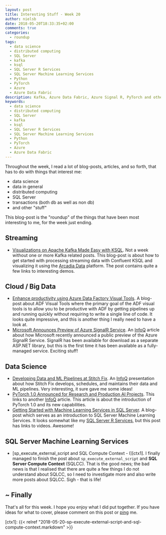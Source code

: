```yaml
---
layout: post
title: Interesting Stuff - Week 20
author: nielsb
date: 2018-05-20T18:33:35+02:00
comments: true
categories:
  - roundup
tags:
  - data science
  - distributed computing
  - SQL Server
  - kafka
  - ksql
  - SQL Server R Services
  - SQL Server Machine Learning Services
  - Python
  - PyTorch
  - Azure
  - Azure Data Fabric
description: Kafka, Azure Data Fabric, Azure Signal R, PyTorch and other interesting things!
keywords:
  - data science
  - distributed computing
  - SQL Server
  - kafka
  - ksql
  - SQL Server R Services
  - SQL Server Machine Learning Services
  - Python
  - PyTorch
  - Azure
  - Azure Data Fabric   
---
```


Throughout the week, I read a lot of blog-posts, articles, and so forth, that has to do with things that interest me:

* data science
* data in general
* distributed computing
* SQL Server
* transactions (both db as well as non db)
* and other "stuff"

This blog-post is the "roundup" of the things that have been most interesting to me, for the week just ending.

<!--more-->

## Streaming

* [Visualizations on Apache Kafka Made Easy with KSQL][1]. Not a week without one or more Kafka related posts. This blog-post is about how to get started with processing streaming data with Confluent KSQL and visualizing it using the [Arcadia Data][2] platform. The post contains quite a few links to interesting demos.

## Cloud / Big Data

* [Enhance productivity using Azure Data Factory Visual Tools][3]. A blog-post about ADF Visual Tools where the primary goal of the ADF visual tools is to allow you to be productive with ADF by getting pipelines up and running quickly without requiring to write a single line of code. It looks quite impressive, and this is another thing I really need to have a look at.
* [Microsoft Announces Preview of Azure SignalR Service][4]. An [InfoQ][iq] article about how Microsoft recently announced a public preview of the Azure SignalR Service. SignalR has been available for download as a separate ASP.NET library, but this is the first time it has been available as a fully-managed service. Exciting stuff!

## Data Science

* [Developing Data and ML Pipelines at Stitch Fix][5]. An [InfoQ][5] presentation about how Stitch Fix develops, schedules, and maintains their data and ML pipelines. Very interesting, it sure gave me some ideas!
* [PyTorch 1.0 Announced for Research and Production AI Projects][6]. This links to another [InfoQ][iq] article. This article is about the introduction of PyTorch 1.0 and its new capabilities.
* [Getting Started with Machine Learning Services in SQL Server][7]. A blog-post which serves as an introduction to SQL Server Machine Learning Services. It looks somewhat like my [SQL Server R Services](/sql_server_2k16_r_services), but this post has links to videos. Awesome!

## SQL Server Machine Learning Services

* [sp_execute_external_script and SQL Compute Context - I][ctx1]. I finally managed to finish the post about `sp_execute_external_script` and **SQL Server Compute Context** (SQLCC). That is the good news; the bad news is that I realised that there are quite a few things I do not understand about SQLCC, so I need to investigate more and also write more posts about SQLCC. Sigh - that is life!

## ~ Finally

That's all for this week. I hope you enjoy what I did put together. If you have ideas for what to cover, please comment on this post or [ping][ma] me.

[ma]: mailto:niels.it.berglund@gmail.com
[mp]: https://blog.acolyer.org
[iq]: https://www.infoq.com/
[ew]: http://sqlonice.com/
[re]: http://blog.revolutionanalytics.com
[sqsk]: https://www.sqlskills.com

[jovpop]: https://twitter.com/JovanPop_MSFT
[bobw]: https://twitter.com/bobwardms
[revod]: https://twitter.com/revodavid
[lonny]: https://twitter.com/sqL_handLe
[ewtw]: https://twitter.com/sqlOnIce
[buckw]: https://twitter.com/BuckWoodyMSFT
[mattw]: https://twitter.com/matthewwarren
[murba]: https://twitter.com/muratdemirbas
[daveda]: https://twitter.com/davidthecoder
[adcol]: https://twitter.com/adriancolyer
[jesrod]: https://twitter.com/jrdothoughts
[tomaz]: https://twitter.com/tomaz_tsql
[dataart]: https://twitter.com/dataartisans
[luis]: https://twitter.com/luis_de_sousa
[benstop]: https://twitter.com/benstopford
[conflu]: https://twitter.com/confluentinc
[tylert]: https://twitter.com/tyler_treat
[andrewng]: https://twitter.com/AndrewYNg
[lawr]: https://twitter.com/bytezn
[jue]: https://twitter.com/b0rk
[yan]: https://twitter.com/theburningmonk
[danny]: https://twitter.com/g9yuayon
[rmoff]: https://twitter.com/rmoff
[ryansw]: https://twitter.com/ryanswanstrom
[pabloc]: https://twitter.com/pabloc_ds


[series]: <> (/series/sql_server_2k16_r_services)

[ctx1]: {{< relref "2018-05-20-sp-execute-external-script-and-sql-compute-context.markdown" >}}

[1]: https://www.confluent.io/blog/visualizations-on-apache-kafka-made-easy-with-ksql/
[2]: https://www.arcadiadata.com/
[3]: https://azure.microsoft.com/en-us/blog/enhance-productivity-using-azure-data-factory-visual-tools/
[4]: https://www.infoq.com/news/2018/05/azure-signalr-preview
[5]: https://www.infoq.com/presentations/data-ml-pipelines-stitchfix
[6]: https://www.infoq.com/news/2018/05/PyTorch-AI
[7]: https://blogs.msdn.microsoft.com/mlserver/2018/05/18/getting-started-with-machine-learning-services-in-sql-server/

